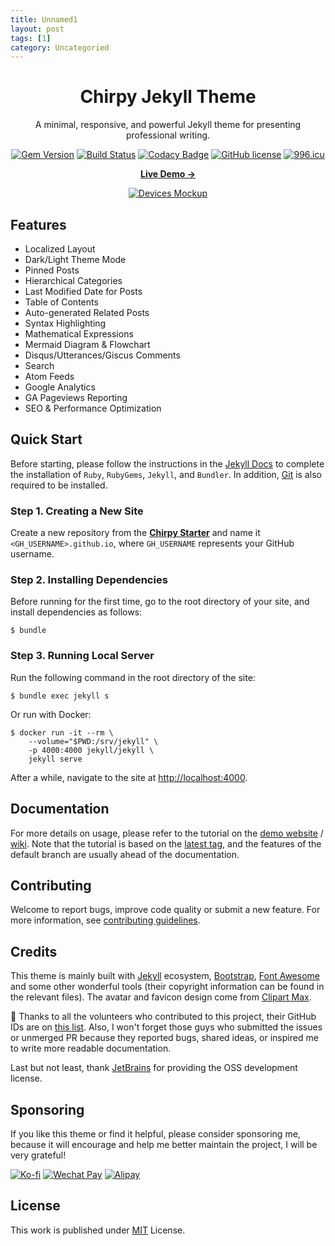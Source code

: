 ```yaml
---
title: Unnamed1
layout: post
tags: [1]
category: Uncategoried
---
```

<div align="center">

  # Chirpy Jekyll Theme

  A minimal, responsive, and powerful Jekyll theme for presenting professional writing.

  [![Gem Version](https://img.shields.io/gem/v/jekyll-theme-chirpy?color=brightgreen)](https://rubygems.org/gems/jekyll-theme-chirpy)
  [![Build Status](https://github.com/cotes2020/jekyll-theme-chirpy/workflows/build/badge.svg?branch=master&event=push)](https://github.com/cotes2020/jekyll-theme-chirpy/actions?query=branch%3Amaster+event%3Apush)
  [![Codacy Badge](https://app.codacy.com/project/badge/Grade/4e556876a3c54d5e8f2d2857c4f43894)](https://www.codacy.com/gh/cotes2020/jekyll-theme-chirpy/dashboard?utm_source=github.com&amp;utm_medium=referral&amp;utm_content=cotes2020/jekyll-theme-chirpy&amp;utm_campaign=Badge_Grade)
  [![GitHub license](https://img.shields.io/github/license/cotes2020/jekyll-theme-chirpy.svg)](https://github.com/cotes2020/jekyll-theme-chirpy/blob/master/LICENSE)
  [![996.icu](https://img.shields.io/badge/link-996.icu-%23FF4D5B.svg)](https://996.icu)

  [**Live Demo →**](https://cotes2020.github.io/chirpy-demo)

  [![Devices Mockup](https://raw.githubusercontent.com/cotes2020/chirpy-images/main/commons/devices-mockup.png)](https://cotes2020.github.io/chirpy-demo)

</div>

## Features

- Localized Layout
- Dark/Light Theme Mode
- Pinned Posts
- Hierarchical Categories
- Last Modified Date for Posts
- Table of Contents
- Auto-generated Related Posts
- Syntax Highlighting
- Mathematical Expressions
- Mermaid Diagram & Flowchart
- Disqus/Utterances/Giscus Comments
- Search
- Atom Feeds
- Google Analytics
- GA Pageviews Reporting
- SEO & Performance Optimization


## Quick Start

Before starting, please follow the instructions in the [Jekyll Docs](https://jekyllrb.com/docs/installation/) to complete the installation of `Ruby`, `RubyGems`, `Jekyll`, and `Bundler`. In addition, [Git](https://git-scm.com/) is also required to be installed.

### Step 1. Creating a New Site

Create a new repository from the [**Chirpy Starter**](https://github.com/cotes2020/chirpy-starter/generate) and name it `<GH_USERNAME>.github.io`, where `GH_USERNAME` represents your GitHub username.

### Step 2. Installing Dependencies

Before running for the first time, go to the root directory of your site, and install dependencies as follows:

```console
$ bundle
```

### Step 3. Running Local Server

Run the following command in the root directory of the site:

```console
$ bundle exec jekyll s
```

Or run with Docker:

```console
$ docker run -it --rm \
    --volume="$PWD:/srv/jekyll" \
    -p 4000:4000 jekyll/jekyll \
    jekyll serve
```

After a while, navigate to the site at <http://localhost:4000>.

## Documentation

For more details on usage, please refer to the tutorial on the [demo website](https://cotes2020.github.io/chirpy-demo/) / [wiki](https://github.com/cotes2020/jekyll-theme-chirpy/wiki). Note that the tutorial is based on the [latest tag](https://github.com/cotes2020/jekyll-theme-chirpy/tags), and the features of the default branch are usually ahead of the documentation.

## Contributing

Welcome to report bugs, improve code quality or submit a new feature. For more information, see [contributing guidelines](.github/CONTRIBUTING.md).

## Credits

This theme is mainly built with [Jekyll](https://jekyllrb.com/) ecosystem, [Bootstrap](https://getbootstrap.com/), [Font Awesome](https://fontawesome.com/) and some other wonderful tools (their copyright information can be found in the relevant files). The avatar and favicon design come from [Clipart Max](https://www.clipartmax.com/middle/m2i8b1m2K9Z5m2K9_ant-clipart-childrens-ant-cute/).

:tada: Thanks to all the volunteers who contributed to this project, their GitHub IDs are on [this list](https://github.com/cotes2020/jekyll-theme-chirpy/graphs/contributors). Also, I won't forget those guys who submitted the issues or unmerged PR because they reported bugs, shared ideas, or inspired me to write more readable documentation.

Last but not least, thank [JetBrains][jb] for providing the OSS development license.

## Sponsoring

If you like this theme or find it helpful, please consider sponsoring me, because it will encourage and help me better maintain the project, I will be very grateful!

[![Ko-fi](https://img.shields.io/badge/-Buy%20Me%20a%20Coffee-ff5f5f?logo=ko-fi&logoColor=white)](https://ko-fi.com/coteschung)
[![Wechat Pay](https://img.shields.io/badge/-Tip%20Me%20on%20WeChat-brightgreen?logo=wechat&logoColor=white)][cn-donation]
[![Alipay](https://img.shields.io/badge/-Tip%20Me%20on%20Alipay-blue?logo=alipay&logoColor=white)][cn-donation]

## License

This work is published under [MIT](https://github.com/cotes2020/jekyll-theme-chirpy/blob/master/LICENSE) License.

<!-- ReadMe links -->

[jb]: https://www.jetbrains.com/?from=jekyll-theme-chirpy
[cn-donation]: https://cotes.gitee.io/alipay-wechat-donation/
